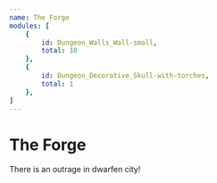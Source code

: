 ```yaml
---
name: The Forge
modules: [
    {
        id: Dungeon_Walls_Wall-small,
        total: 10
    },
    {
        id: Dungeon_Decorative_Skull-with-torches,
        total: 1
    },
]
---
```


# The Forge
There is an outrage in dwarfen city!